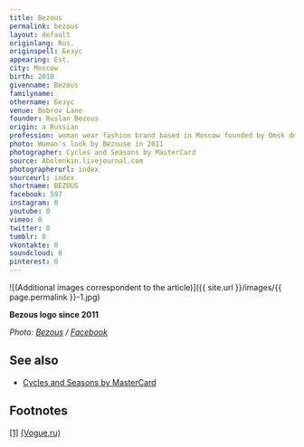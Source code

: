 ```yaml
---
title: Bezous
permalink: bezous
layout: default
originlang: Rus.
originspell: Безус
appearing: Est.
city: Moscow
birth: 2010
givenname: Bezous
familyname:
othername: Безус
venue: Bobrov Lane
founder: Ruslan Bezous
origin: a Russian
profession: woman wear fashion brand based in Moscow founded by Omsk designer Ruslan Bezous
photo: Woman's look by Bezouse in 2011
photographer: Cycles and Seasons by MasterCard
source: Abolenkin.livejournal.com
photographerurl: index
sourceurl: index
shortname: BEZOUS
facebook: 597
instagram: 0
youtube: 0
vimeo: 0
twitter: 0
tumblr: 0
vkontakte: 0
soundcloud: 0
pinterest: 0
---
```


![(Additional images correspondent to the article)]({{ site.url }}/images/{{ page.permalink }}-1.jpg)

**Bezous logo since 2011**

*Photo: [Bezous](index) / [Facebook](index)*

## See also

+ [Cycles and Seasons by MasterCard](index)


## Footnotes

[[1]](#a1) <span id="f1"></span> [(Vogue.ru)](https://www.vogue.ru/search/bezous/)
